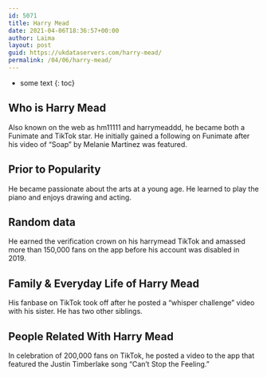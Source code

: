 ```yaml
---
id: 5071
title: Harry Mead
date: 2021-04-06T18:36:57+00:00
author: Laima
layout: post
guid: https://ukdataservers.com/harry-mead/
permalink: /04/06/harry-mead/
---
```


* some text
{: toc}


## Who is Harry Mead
                  
                  
                  
Also known on the web as hm11111 and harrymeaddd, he became both a Funimate and TikTok star. He initially gained a following on Funimate after his video of &#8220;Soap&#8221; by Melanie Martinez was featured. 
                  
              
            
              
            
                
                
                
## Prior to Popularity
                  
                  
                  
He became passionate about the arts at a young age. He learned to play the piano and enjoys drawing and acting. 
                  
              
            
              
            
                
                
                
## Random data
                  
                  
                  
He earned the verification crown on his harrymead TikTok and amassed more than 150,000 fans on the app before his account was disabled in 2019. 
                  
              
            
              
            
                
                
                
## Family & Everyday Life of Harry Mead
                  
                  
                  
His fanbase on TikTok took off after he posted a &#8220;whisper challenge&#8221; video with his sister. He has two other siblings.
                  
              
            
              
            
                
                
                
## People Related With Harry Mead
                  
                  
                  
In celebration of 200,000 fans on TikTok, he posted a video to the app that featured the Justin Timberlake song &#8220;Can&#8217;t Stop the Feeling.&#8221; 
                  
              
            
              
            
                
              
            
              
              
            
            
              
            
          
          
          